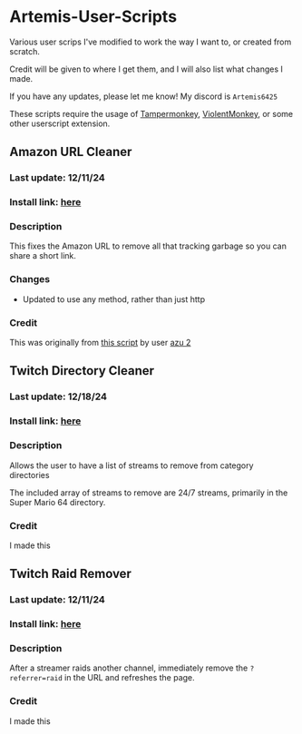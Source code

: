 # Artemis-User-Scripts
Various user scrips I've modified to work the way I want to, or created from scratch.

Credit will be given to where I get them, and I will also list what changes I made.

If you have any updates, please let me know! My discord is `Artemis6425`

These scripts require the usage of [Tampermonkey](https://www.tampermonkey.net/), [ViolentMonkey](https://violentmonkey.github.io/), or some other userscript extension.


## Amazon URL Cleaner
### Last update: 12/11/24
### Install link: [here](https://github.com/Artemis6425/Artemis-User-Scripts/raw/refs/heads/main/scripts/Amazon%20URL%20Cleaner.user.js)
### Description
This fixes the Amazon URL to remove all that tracking garbage so you can share a short link.
### Changes
- Updated to use any method, rather than just http
### Credit
This was originally from [this script](https://greasyfork.org/en/scripts/1162-amazon-url-cleaner) by user [azu 2](https://greasyfork.org/en/users/124-azu-2)


## Twitch Directory Cleaner
### Last update: 12/18/24
### Install link: [here](https://github.com/Artemis6425/Artemis-User-Scripts/raw/refs/heads/main/scripts/Twitch%20Directory%20Cleaner.user.js)
### Description
Allows the user to have a list of streams to remove from category directories

The included array of streams to remove are 24/7 streams, primarily in the Super Mario 64 directory.
### Credit
I made this


## Twitch Raid Remover
### Last update: 12/11/24
### Install link: [here](https://github.com/Artemis6425/Artemis-User-Scripts/raw/refs/heads/main/scripts/Twitch%20Raid%20Remover.user.js)
### Description
After a streamer raids another channel, immediately remove the `?referrer=raid` in the URL and refreshes the page.
### Credit
I made this